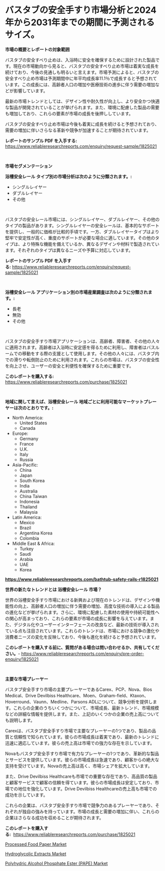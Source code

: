 <p><h1>バスタブの安全手すり市場分析と2024年から2031年までの期間に予測されるサイズ。</h1></p><p><strong>市場の概要とレポートの対象範囲</strong></p>
<p><p>バスタブの安全すべり止めは、入浴時に安全を確保するために設計された製品です。現在の市場動向から見ると、バスタブの安全すべり止め市場は着実な成長を続けており、今後の見通しも明るいと言えます。市場予測によると、バスタブの安全すべり止め市場は予測期間中に年平均成長率11.1％で成長すると予想されています。この成長には、高齢者人口の増加や医療技術の進歩に伴う需要の増加などが影響しています。</p><p>最新の市場トレンドとしては、デザイン性や耐久性が向上し、より安全かつ快適な製品が開発されていることが挙げられます。また、環境に配慮した製品の需要も増加しており、これらの要素が市場の成長を後押ししています。</p><p>バスタブの安全すべり止め市場は今後も着実に成長を続けると予想されており、需要の増加に伴いさらなる革新や競争が加速することが期待されています。</p></p>
<p><strong>レポートのサンプル PDF を入手する:</strong> <a href="https://www.reliableresearchreports.com/enquiry/request-sample/1825021">https://www.reliableresearchreports.com/enquiry/request-sample/1825021</a></p>
<p>&nbsp;</p>
<p><strong>市場セグメンテーション</strong></p>
<p><strong>浴槽安全レール タイプ別の市場分析は次のように分類されます。:</strong></p>
<p><ul><li>シングルレイヤー</li><li>ダブルレイヤー</li><li>その他</li></ul></p>
<p>&nbsp;</p>
<p><p>バスタブの安全レール市場には、シングルレイヤー、ダブルレイヤー、その他のタイプの製品があります。シングルレイヤーの安全レールは、基本的なサポートを提供し、一般的に価格が比較的手頃です。一方、ダブルレイヤータイプはより堅牢で安定性が高く、重度のサポートが必要な場合に適しています。その他のタイプは、より特殊な機能を備えているか、異なるデザインや材料で製造されています。それぞれのタイプは異なるニーズや予算に対応しています。</p></p>
<p><strong>レポートのサンプル PDF を入手する:</strong>&nbsp;<a href="https://www.reliableresearchreports.com/enquiry/request-sample/1825021">https://www.reliableresearchreports.com/enquiry/request-sample/1825021</a></p>
<p>&nbsp;</p>
<p><strong> 浴槽安全レール アプリケーション別の市場産業調査は次のように分類されます。:</strong></p>
<p><ul><li>長老</li><li>無効</li><li>その他</li></ul></p>
<p>&nbsp;</p>
<p><p>バスタブの安全手すり市場アプリケーションは、高齢者、障害者、その他の人々に適用されます。高齢者は入浴時に安定感を得るために利用し、障害者はバスルームでの移動をする際の支援として使用します。その他の人々には、バスタブ内での滑りや転倒防止のために利用されます。これらの市場は、バスタブの安全性を向上させ、ユーザーの安全と利便性を確保するために重要です。</p></p>
<p><strong>このレポートを購入する:</strong>&nbsp; <a href="https://www.reliableresearchreports.com/purchase/1825021">https://www.reliableresearchreports.com/purchase/1825021</a></p>
<p>&nbsp;</p>
<p><strong>地域に関して言えば、浴槽安全レール 地域ごとに利用可能なマーケットプレーヤーは次のとおりです。:</strong></p>
<p><ul>
    <li>
        North America:
        <ul>
            <li>United States</li>
            <li>Canada</li>
        </ul>
    </li>
    <li>
        Europe:
        <ul>
            <li>Germany</li>
            <li>France</li>
            <li>U.K.</li>
            <li>Italy</li>
            <li>Russia</li>
        </ul>
    </li>
    <li>
        Asia-Pacific:
        <ul>
            <li>China</li>
            <li>Japan</li>
            <li>South Korea</li>
            <li>India</li>
            <li>Australia</li>
            <li>China Taiwan</li>
            <li>Indonesia</li>
            <li>Thailand</li>
            <li>Malaysia</li>
        </ul>
    </li>
    <li>
        Latin America:
        <ul>
            <li>Mexico</li>
            <li>Brazil</li>
            <li>Argentina Korea</li>
            <li>Colombia</li>
        </ul>
    </li>
    <li>
        Middle East & Africa:
        <ul>
            <li>Turkey</li>
            <li>Saudi</li>
            <li>Arabia</li>
            <li>UAE</li>
            <li>Korea</li>
        </ul>
    </li>
    </ul></p>
<p><strong><a href="https://www.reliableresearchreports.com/bathtub-safety-rails-r1825021">https://www.reliableresearchreports.com/bathtub-safety-rails-r1825021</a></strong>&nbsp;</p>
<p><strong>世界の新たなトレンドとは 浴槽安全レール 市場？</strong></p>
<p><p>世界の浴槽安全手すり市場における新興および現在のトレンドは、デザインや機能性の向上、高齢者人口の増加に伴う需要の増加、高度な技術の導入による製品の進化などが挙げられます。さらに、環境に配慮した素材の使用や持続可能性への関心が高まっており、これらの要素が市場の成長に影響を与えています。また、デジタル化やユーザーインターフェースの改良など、最新の技術が導入されている点も注目されています。これらのトレンドは、市場における競争の激化や消費者ニーズの変化を反映しており、今後も進化を続けると予想されています。</p></p>
<p><strong>このレポートを購入する前に、質問がある場合は問い合わせるか、共有してください。</strong>- <a href="https://www.reliableresearchreports.com/enquiry/pre-order-enquiry/1825021">https://www.reliableresearchreports.com/enquiry/pre-order-enquiry/1825021</a></p>
<p>&nbsp;</p>
<p><strong>主要な市場プレーヤー</strong></p>
<p><p>バスタブ安全手すり市場の主要プレーヤーであるCarex、PCP、Nova、Bios Medical、Drive Devilbiss Healthcare、Moen、Graham-field、Ktaxon、Hoverround、Vaunn、Medline、Parsons ADLについて、競争分析を提供します。これらの企業のうちいくつかについて、市場成長、最新トレンド、市場規模などの詳細な情報を提供します。また、上記のいくつかの企業の売上高についても説明します。</p><p>Carexは、バスタブ安全手すり市場で主要なプレーヤーの1つであり、製品の品質と信頼性で知られています。彼らの市場成長は着実であり、最新のトレンドに迅速に適応しています。彼らの売上高は市場での強力な存在を示しています。</p><p>Novaもバスタブ安全手すり市場で有力なプレーヤーの1つであり、革新的な製品とサービスを提供しています。彼らの市場成長は急速であり、顧客からの絶大な支持を受けています。Novaの売上高は高く、市場シェアを拡大しています。</p><p>また、Drive Devilbiss Healthcareも市場での重要な存在であり、高品質の製品と顧客サービスで顧客の信頼を得ています。彼らの市場成長は安定しており、市場での地位を強化しています。Drive Devilbiss Healthcareの売上高も市場での成功を示しています。</p><p>これらの企業は、バスタブ安全手すり市場で競争力のあるプレーヤーであり、それぞれが独自の強みを持っています。市場の成長と需要の増加に伴い、これらの企業はさらなる成功を収めることが期待されます。</p></p>
<p><strong>このレポートを購入する:</strong>&nbsp;&nbsp;<a href="https://www.reliableresearchreports.com/purchase/1825021">https://www.reliableresearchreports.com/purchase/1825021</a></p>
<p><p><a href="https://www.linkedin.com/pulse/processed-food-paper-market-analysis-size-global-industry-himic?trackingId=EHYUmCQYS%2Bjv9jGpXlm5pw%3D%3D">Processed Food Paper Market</a></p><p><a href="https://www.linkedin.com/pulse/hydroglycolic-extracts-market-size-furnishes-valuable-information-g5cqe?trackingId=AeK5EXsdRzBBbhoFbiM2dg%3D%3D">Hydroglycolic Extracts Market</a></p><p><a href="https://www.linkedin.com/pulse/polyhydric-alcohol-phosphate-ester-pape-market-centers-aspects-vpm8e?trackingId=7MZxO5UKFoe4%2BRomZRTmUA%3D%3D">Polyhydric Alcohol Phosphate Ester (PAPE) Market</a></p></p>